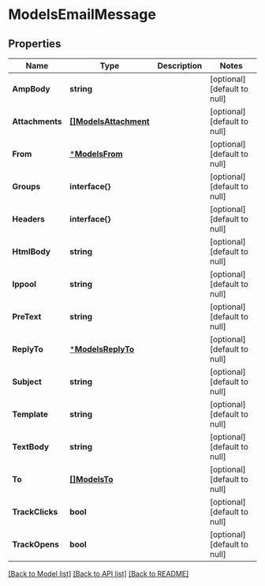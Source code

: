 # ModelsEmailMessage

## Properties
Name | Type | Description | Notes
------------ | ------------- | ------------- | -------------
**AmpBody** | **string** |  | [optional] [default to null]
**Attachments** | [**[]ModelsAttachment**](models.Attachment.md) |  | [optional] [default to null]
**From** | [***ModelsFrom**](models.From.md) |  | [optional] [default to null]
**Groups** | **interface{}** |  | [optional] [default to null]
**Headers** | **interface{}** |  | [optional] [default to null]
**HtmlBody** | **string** |  | [optional] [default to null]
**Ippool** | **string** |  | [optional] [default to null]
**PreText** | **string** |  | [optional] [default to null]
**ReplyTo** | [***ModelsReplyTo**](models.ReplyTo.md) |  | [optional] [default to null]
**Subject** | **string** |  | [optional] [default to null]
**Template** | **string** |  | [optional] [default to null]
**TextBody** | **string** |  | [optional] [default to null]
**To** | [**[]ModelsTo**](models.To.md) |  | [optional] [default to null]
**TrackClicks** | **bool** |  | [optional] [default to null]
**TrackOpens** | **bool** |  | [optional] [default to null]

[[Back to Model list]](../README.md#documentation-for-models) [[Back to API list]](../README.md#documentation-for-api-endpoints) [[Back to README]](../README.md)


